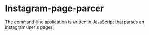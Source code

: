 # Instagram-page-parcer
The command-line application is written in JavaScript that parses an instagram user's pages.
